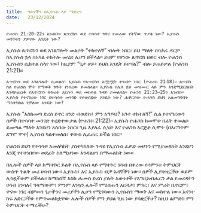 ```yaml
---
title:  ዓይኖችን በኢየሱስ ላይ ማድረግ
date:   23/12/2024
---
```



`ዮሐንስ 21:20-22ን አንብቡ። ጴጥሮስን ወደ ተሳሳተ ጎዳና የመራው የትኛው ጥያቄ ነው? ኢየሱስ መንገዱን ያቃናው እንዴት ነው?`

ኢየሱስ ጴጥሮስን ወደ አገልግሎት መልሶት “ተከተለኝ” ብሎት ነበር። ይህ ማለት በባሕሩ ዳርቻ ከኢየሱስ ኋላ በአካል ተከትሎ መሄድ ሊሆን ይችላል። ይህም የሆነው ጴጥሮስ ዘወር ብሎ ዮሐንስ ኢየሱስን ሲከተል ስላየ ነው፤ ከዚያም “ጌታ ሆይ፥ ይህስ እንዴት ይሆናል?” ብሎ ይጠይቃል (ዮሐንስ 21:21)።

`ጴጥሮስን ወደ አገልግሎት ሲመልስ፣ ኢየሱስ የጴጥሮስን አሟሟት ተንብዮ ነበር (ዮሐንስ 21፡18)። ጴጥሮስ ስለ ዮሐንስ ሞት የማወቅ ጉጉት የነበረው ይመስላል። ኢየሱስ በሌላ ደቀ መዝሙር ላይ ምን እንደሚደርስበት እንዳይጨነቅ የጴጥሮስን ትኩረት እርሱን ወደ መከተል ጉዳይ ይመልሳል። ዮሐንስ 21:23–25ን አንብቡ። ኢየሱስ የተናገረው ነገር በተሳሳተ መንገድ የተወሰደው እንዴት ነው? ሐዋርያው ዮሐንስ ይህን አለመግባባት ማስተካከል የቻለው እንዴት ነው?`

ኢየሱስ “እስክመጣ ድረስ ይኖር ዘንድ ብወድስ፥ ምን አግዶህ? አንተ ተከተለኝ!” ሲል የተናገረውን ሰዎች በተሳሳተ መንገድ ተረድተውታል (ዮሐንስ 21:22)። ኢየሱስ ዮሐንስ ከመሞቱ በፊት ተመልሶ ይመጣል ማለት እንደሆነ አስበው ነበር። ጊዜ እያለፈ ሲሄድ እና ዮሐንስ አርጅቶ ሲሞት (በእርግጥም ደግሞ ሞተ) ኢየሱስ ካልተመለሰ፣ ቀውስ ሊፈጠር ይችል ነበር።

ዮሐንስ ይህን የተሳሳተ አመለካከት ያስተካክለው ጉዳዩ የኢየሱስ ፈቃድ መሆኑን የሚያመለክት እንደሆነ እንጂ የተተነበየው ወደፊት ስለሚሆነው እንዳልሆነ በማመልከት ነው።

በሌሎች ሰዎች ላይ ከማተኮር ይልቅ በኢየሱስ ላይ የማተኮር ሃሳብ በቀሪው የሳምንቱ ትምህርት ውስጥ ትልቅ መሪ ሀሳብ ነው። ኢየሱስ፣ እና ኢየሱስ ብቻ አዳኛችን ነው። ሰዎች ሊያሳዝኗችሁ ወይም ሊጎዷችሁም ይችላሉ። ከማክሰኞ እስከ ሐሙስ ድረስ ያሉት እውነቶች የእግዚአብሔርን ቃል የመረዳትን ሀሳብ ያነሳሉ፤ ዓላማውም፣ ምንም እንኳን ሌሎች የሚሰጡን እርዳታ፣ ምክር፣ እና ምሪት ቢኖርም፣ ዋናው ነገር ብቻውን ጌታችንና መሪያችን ሊሆን የሚገባውን ኢየሱስን ማወቅ እና መከተል ነው። እናንተ ከፍ አድርጋችሁ የምትመለከቷቸው ሌሎች ሰዎች ምን ያህል ጊዜ ነው ያሳዘኗችሁ? ከዚህ ልምድስ ምን ትምህርት ተማራችሁ?